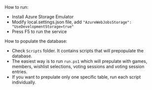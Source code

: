 How to run:

- Install Azure Storage Emulator
- Modify local.settings.json file, add `"AzureWebJobsStorage": "UseDevelopmentStorage=true"`
- Press F5 to run the service

How to populate the database:

- Check `Scripts` folder. It contains scripts that will prepopulate the database.
- The easiest way is to run `run.ps1` which will prepulate with games, members, wishlist selections, voting sessions and voting session entries.
- If you want to prepulate only one specific table, run each script individually.
